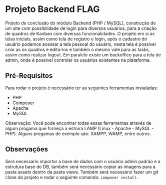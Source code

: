 # Projeto Backend FLAG
Projeto de conclusão do módulo Backend (PHP / MySQL), construção de um site com possibilidade de login para diversos usuários, para a criação
de quadros de Kanban com diversas funcionalidades. O projeto em si as telas iniciais, assim como tela de registro e login, após o cadastro do
usuário podemos acessar a tela pessoal do usuário, nesta tela é possível criar as os quadros e edita-los e também o mesmo vale para as tasks, assim como realizar logout. Em paralelo existe um backoffice para a tela de admin, onde é possível controlar os usuários existentes na plataforma.

## Pré-Requisitos
Para rodar o projeto é necessário ter as seguintes ferramentas instaladas:
- PHP
- Composer
- Apache
- MySQL

Observação: Você pode encontrar todas essas ferramentas através de algum progama que forneça a estrura LAMP (Linux - Apache - MySQL - PHP).
Alguns progamas de exemplo são: XAMPP, WAMP, entre outros.

## Observações
Será necessário importar a base de dados com o usuário admin padrão e a estrutura base do DB, também será necessário copiar as imagens
para a pasta assets dentro da pasta views. Também será necessário fazer um git clone do projeto e rodar o seguinte comando:
`composer install`.
